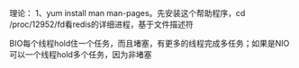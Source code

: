 理论：
1、yum install man man-pages。先安装这个帮助程序，cd /proc/12952/fd看redis的详细进程，基于文件描述符

BIO每个线程hold住一个任务，而且堵塞，有更多的线程完成多任务；如果是NIO可以一个线程hold多个任务，因为非堵塞
